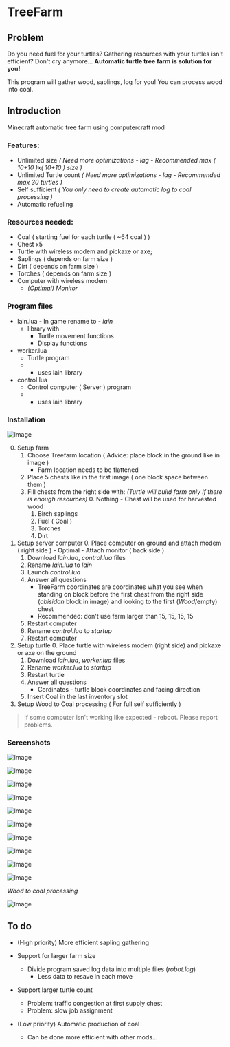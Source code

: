 # TreeFarm

## Problem

Do you need fuel for your turtles? Gathering resources with your turtles isn't efficient?
Don't cry anymore...
**Automatic turtle tree farm is solution for you!**

This program will gather wood, saplings, log for you! You can process wood into coal.

## Introduction

Minecraft automatic tree farm using computercraft mod

### Features:
* Unlimited size *( Need more optimizations - lag - Recommended max ( 10+10 )x( 10+10 ) size )*
* Unlimited Turtle count *( Need more optimizations - lag - Recommended max 30 turtles )*
* Self sufficient *( You only need to create automatic log to coal processing )*
* Automatic refueling

### Resources needed:
* Coal ( starting fuel for each turtle ( ~64 coal ) )
* Chest x5
* Turtle with wireless modem and pickaxe or axe;
* Saplings ( depends on farm size )
* Dirt ( depends on farm size )
* Torches ( depends on farm size )
* Computer with wireless modem
	* *(Optimal) Monitor*

### Program files

* lain.lua - In game rename to - *lain*
	* library with
		* Turtle movement functions
		* Display functions
* worker.lua
	* Turtle program
	* - uses lain library
* control.lua
	* Control computer ( Server ) program
	* - uses lain library

### Installation

![Image](../development/screenshots/j.png?raw=true)

0. Setup farm
	1. Choose Treefarm location ( Advice: place block in the ground like in image )
		- Farm location needs to be flattened
	2. Place 5 chests like in the first image ( one block space between them )
	3. Fill chests from the right side with: *(Turtle will build farm only if there is enough resources)*
		0. Nothing
			- Chest will be used for harvested wood
		1. Birch saplings
		2. Fuel ( Coal )
		3. Torches
		4. Dirt
1. Setup server computer
	0. Place computer on ground and attach modem ( right side )
		- Optimal - Attach monitor ( back side )
	1. Download *lain.lua*, *control.lua* files
	2. Rename *lain.lua* to *lain*
	3. Launch *control.lua*
	4. Answer all questions
		- TreeFarm coordinates are coordinates what you see when standing on block before the first chest from the right side (*obisidan* block in image) and looking to the first (*Wood*/empty) chest
		- Recommended: don't use farm larger than 15, 15, 15, 15
	5. Restart computer
	6. Rename *control.lua* to *startup*
	7. Restart computer
2. Setup turtle
	0. Place turtle with wireless modem (right side) and pickaxe or axe on the ground
	1. Download *lain.lua*, *worker.lua* files
	2. Rename *worker.lua* to *startup*
	3. Restart turtle
	4. Answer all questions
		- Cordinates - turtle block coordinates and facing direction
	5. Insert Coal in the last inventory slot
3. Setup Wood to Coal processing ( For full self sufficiently )

> If some computer isn't working like expected - reboot. Please report problems.

### Screenshots

![Image](../development/screenshots/j.png)

![Image](../development/screenshots/i.png)

![Image](../development/screenshots/k.png)

![Image](../development/screenshots/o.png)

![Image](../development/screenshots/q.png)

![Image](../development/screenshots/f.png)

![Image](../development/screenshots/w.png)

![Image](../development/screenshots/y.png)

![Image](../development/screenshots/u.png)

![Image](../development/screenshots/zz.png)

*Wood to coal processing*

![Image](../development/screenshots/set.png)

## To do

* (High priority) More efficient sapling gathering

* Support for larger farm size
	* Divide program saved log data into multiple files (*robot.log*)
		* Less data to resave in each move
* Support larger turtle count
	* Problem: traffic congestion at first supply chest
	* Problem: slow job assignment

* (Low priority) Automatic production of coal
	- Can be done more efficient with other mods...

